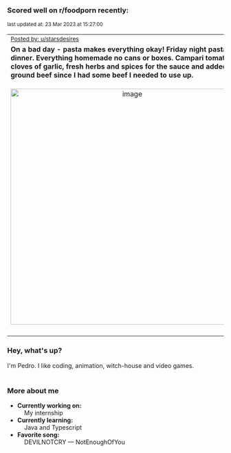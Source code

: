 ### Scored well on r/foodporn recently:

<p align="left"><sub>last updated at: 23 Mar 2023 at 15:27:00</sub></p>

|   |
| --- |
| <sub>[Posted by: u/starsdesires][source]</sub> |
| **On a bad day - pasta makes everything okay! Friday night pasta dinner. Everything homemade no cans or boxes. Campari tomatoes, 3 cloves of garlic, fresh herbs and spices for the sauce and added ground beef since I had some beef I needed to use up.** | 
|<p align="center"> <img alt="image" src="https://i.redd.it/vbzncj85i9pa1.jpg" width="550" /> </p>|
|   |

### Hey, what's up?

I'm Pedro. I like coding, animation, witch-house and video games.<br><br>

### More about me
- **Currently working on:**  
&nbsp;&nbsp;&nbsp;&nbsp;My internship
- **Currently learning:**  
&nbsp;&nbsp;&nbsp;&nbsp;Java and Typescript
- **Favorite song:**  
&nbsp;&nbsp;&nbsp;&nbsp;DEVILNOTCRY — NotEnoughOfYou<br><br>

  



  
  
  
[linkedin]: https://linkedin.com/in/pedro-h-r-gomes-8a487b14a/
[gmail]: mailto:pilique11@gmail.com
[source]: https://reddit.com/r/FoodPorn/comments/11y7blq/on_a_bad_day_pasta_makes_everything_okay_friday/
[redditAPI]: https://www.reddit.com/dev/api/